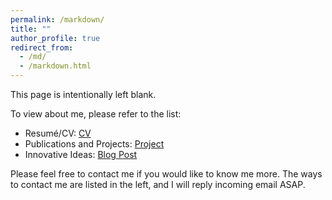 ```yaml
---
permalink: /markdown/
title: ""
author_profile: true
redirect_from: 
  - /md/
  - /markdown.html
---
```

This page is intentionally left blank.

To view about me, please refer to the list:

- Resumé/CV: [CV](timothyhtimothy.github.io/cv/)
- Publications and Projects: [Project](timothyhtimothy.github.io/projects/)
- Innovative Ideas: [Blog Post](timothyhtimothy.github.io/year-archive/)

Please feel free to contact me if you would like to know me more.
The ways to contact me are listed in the left, and I will reply incoming email ASAP.
